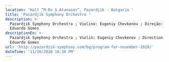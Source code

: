 ```yaml
---
location: 'Hall “M-Ro G.Atanasov”, Pazardjik - Bulgaria '
title: 'Pazardjik Symphony Orchestra '
description: >-
  Pazardjik Symphony Orchestra ; Violino: Eugeniy Chevkenov ; Direção: José
  Eduardo Gomes 
descriptionEn: >-
  Pazardjik Symphony Orchestra ; Violin: Eugeniy Chevkenov ; Direction: José
  Eduardo Gomes 
url: 'http://pazardzik-symphony.com/bg/program-for-november-2020/'
dateTime: '11/26/2020 18:30 PM'
---
```




